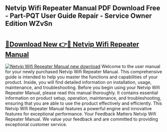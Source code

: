 ## Netvip Wifi Repeater Manual PDF Download Free - Part-PQT User Guide Repair - Service Owner Edition WZvSn

# <h2><a href="http://cf12928.oget.top/?id=Netvip+Wifi+Repeater+Manual">🔗Download New 👉🔴 Netvip Wifi Repeater Manual</a></h2>

[![Netvip Wifi Repeater Manual new download](https://i.imgur.com/5g1atiW.png)](http://cf12928.oget.top/?id=Netvip+Wifi+Repeater+Manual)
Welcome to the user manual for your newly purchased Netvip Wifi Repeater Manual. This comprehensive guide is intended to help you master the functions and capabilities of your product. Inside, you will find detailed information on installation, usage, maintenance, and troubleshooting. Before you begin using your Netvip Wifi Repeater Manual, please read this manual thoroughly. It contains essential information on product setup, operation, maintenance, and troubleshooting, ensuring that you are able to use the product effectively and efficiently. This Netvip Wifi Repeater Manual features a powerful engine and innovative features for exceptional performance. Your Feedback Matters Netvip Wifi Repeater Manual. We value your feedback and are committed to providing exceptional customer service.
